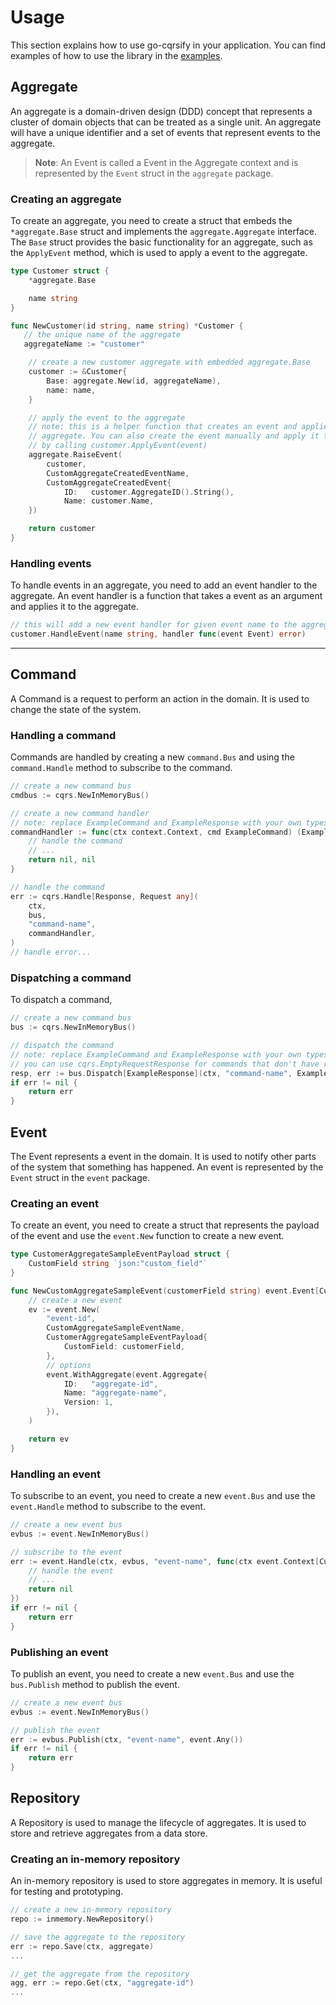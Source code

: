 
# Usage
This section explains how to use go-cqrsify in your application. You can find examples of how to use the library in the [examples](https://github.com/xfrr/go-cqrsify/tree/main/examples).

## Aggregate
An aggregate is a domain-driven design (DDD) concept that represents a cluster of domain objects that can be treated as a single unit. An aggregate will have a unique identifier and a set of events that represent events to the aggregate.

> **Note**: An Event is called a Event in the Aggregate context and is represented by the `Event` struct in the `aggregate` package.

### Creating an aggregate
To create an aggregate, you need to create a struct that embeds the `*aggregate.Base` struct and implements the `aggregate.Aggregate` interface. The `Base` struct provides the basic functionality for an aggregate, such as the `ApplyEvent` method, which is used to apply a event to the aggregate.

```go
type Customer struct {
    *aggregate.Base

    name string
}

func NewCustomer(id string, name string) *Customer {
   // the unique name of the aggregate
   aggregateName := "customer"

    // create a new customer aggregate with embedded aggregate.Base
    customer := &Customer{
        Base: aggregate.New(id, aggregateName),
        name: name,
    }

    // apply the event to the aggregate
    // note: this is a helper function that creates an event and applies it to the 
    // aggregate. You can also create the event manually and apply it to the aggregate 
    // by calling customer.ApplyEvent(event)
	aggregate.RaiseEvent(
		customer,
		CustomAggregateCreatedEventName,
		CustomAggregateCreatedEvent{
			ID:   customer.AggregateID().String(),
			Name: customer.Name,
	})

    return customer
}
```

### Handling events
To handle events in an aggregate, you need to add an event handler to the aggregate. An event handler is a function that takes a event as an argument and applies it to the aggregate.

```go
// this will add a new event handler for given event name to the aggregate
customer.HandleEvent(name string, handler func(event Event) error)
```

---

## Command
A Command is a request to perform an action in the domain. It is used to change the state of the system.

### Handling a command
Commands are handled by creating a new `command.Bus` and using the `command.Handle` method to subscribe to the command.

```go
// create a new command bus
cmdbus := cqrs.NewInMemoryBus()

// create a new command handler
// note: replace ExampleCommand and ExampleResponse with your own types
commandHandler := func(ctx context.Context, cmd ExampleCommand) (ExampleResponse, error) {
    // handle the command
    // ...
    return nil, nil
}

// handle the command
err := cqrs.Handle[Response, Request any](
    ctx, 
    bus, 
    "command-name", 
    commandHandler,
)
// handle error...
```

### Dispatching a command
To dispatch a command, 
```go
// create a new command bus
bus := cqrs.NewInMemoryBus()

// dispatch the command
// note: replace ExampleCommand and ExampleResponse with your own types
// you can use cqrs.EmptyRequestResponse for commands that don't have response.
resp, err := bus.Dispatch[ExampleResponse](ctx, "command-name", ExampleCommand{})
if err != nil {
	return err
}
```

## Event
The Event represents a event in the domain. It is used to notify other parts of the system that something has happened. An event is represented by the `Event` struct in the `event` package.

### Creating an event
To create an event, you need to create a struct that represents the payload of the event and use the `event.New` function to create a new event.

```go
type CustomerAggregateSampleEventPayload struct {
    CustomField string `json:"custom_field"`
}

func NewCustomAggregateSampleEvent(customerField string) event.Event[CustomerAggregateSampleEventPayload] {
    // create a new event
    ev := event.New(
        "event-id",
        CustomAggregateSampleEventName, 
        CustomerAggregateSampleEventPayload{
            CustomField: customerField,
        },
        // options
        event.WithAggregate(event.Aggregate{
            ID:   "aggregate-id",
            Name: "aggregate-name",
            Version: 1,
        }),
    )

    return ev
}
```

### Handling an event
To subscribe to an event, you need to create a new `event.Bus` and use the `event.Handle` method to subscribe to the event.

```go
// create a new event bus
evbus := event.NewInMemoryBus()

// subscribe to the event
err := event.Handle(ctx, evbus, "event-name", func(ctx event.Context[CustomerAggregateSampleEvent]) error {
    // handle the event
    // ...
    return nil
})
if err != nil {
    return err
}
```

### Publishing an event
To publish an event, you need to create a new `event.Bus` and use the `bus.Publish` method to publish the event.

```go
// create a new event bus
evbus := event.NewInMemoryBus()

// publish the event
err := evbus.Publish(ctx, "event-name", event.Any())
if err != nil {
    return err
}
```


## Repository
A Repository is used to manage the lifecycle of aggregates. It is used to store and retrieve aggregates from a data store.

### Creating an in-memory repository
An in-memory repository is used to store aggregates in memory. It is useful for testing and prototyping.

```go
// create a new in-memory repository
repo := inmemory.NewRepository()

// save the aggregate to the repository
err := repo.Save(ctx, aggregate)
...

// get the aggregate from the repository
agg, err := repo.Get(ctx, "aggregate-id")
...
```